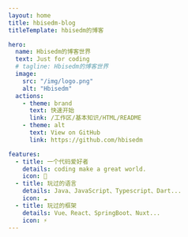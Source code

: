 ```yaml
---
layout: home
title: hbisedm-blog
titleTemplate: hbisedm的博客

hero:
  name: Hbisedm的博客世界
  text: Just for coding
  # tagline: Hbisedm的博客世界
  image:
    src: "/img/logo.png"
    alt: "Hbisedm"
  actions:
    - theme: brand
      text: 快速开始
      link: /工作区/基本知识/HTML/README
    - theme: alt
      text: View on GitHub
      link: https://github.com/hbisedm

features:
  - title: 一个代码爱好者
    details: coding make a great world.
    icon: 🚀
  - title: 玩过的语言
    details: Java、JavaScript、Typescript、Dart...
    icon: ☁️
  - title: 玩过的框架
    details: Vue、React、SpringBoot、Nuxt...
    icon: ⚡
---
```

